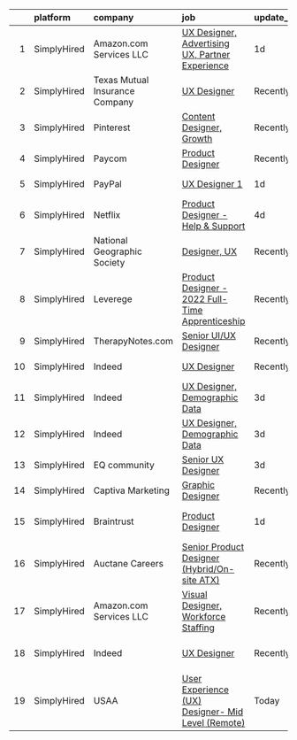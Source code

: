 

|    | platform    | company                        | job                                                                                                                                                       | update_time   | location                  |
|---:|:------------|:-------------------------------|:----------------------------------------------------------------------------------------------------------------------------------------------------------|:--------------|:--------------------------|
|  1 | SimplyHired | Amazon.com Services LLC        | [UX Designer, Advertising UX, Partner Experience](https://www.simplyhired.com/job/Ja6nfwJBmcHdk7ykSGzcBPv8two-TwszFGU3dp9plRKHDmWmcF5-3g?q=ux+designer)   | 1d            | California                |
|  2 | SimplyHired | Texas Mutual Insurance Company | [UX Designer](https://www.simplyhired.com/job/xRfLX1J_huOYJ2ac9N-nG-Hb7T-_VghDwKkOxNujI0nvtM1nn1poag?q=ux+designer)                                       | Recently      | Austin, TX                |
|  3 | SimplyHired | Pinterest                      | [Content Designer, Growth](https://www.simplyhired.com/job/r3rLZ8wDZxpE9zJ0WmWmkB6vKADvM4enwQNvRoPjurIWqrAC4bhnpw?q=ux+designer)                          | Recently      | Remote                    |
|  4 | SimplyHired | Paycom                         | [Product Designer](https://www.simplyhired.com/job/sTicsWpEbBaN_PDIYOQLlIPFYVeVVEqPog0YzBBQapUXHdf-2SKMxQ?q=ux+designer)                                  | Recently      | Oklahoma City, OK         |
|  5 | SimplyHired | PayPal                         | [UX Designer 1](https://www.simplyhired.com/job/cX8wHEKdXtWbv4YUTHczxEOqvBxuPiuC9v9AIqsBdfiu2z2HvQ3dnw?q=ux+designer)                                     | 1d            | Timonium, MD              |
|  6 | SimplyHired | Netflix                        | [Product Designer - Help & Support](https://www.simplyhired.com/job/73CUvB0lEZAyxDW985MPJ4rtbEEFP8UzTdnG9Xg1DtTCpJA2gC8efA?q=ux+designer)                 | 4d            | Remote                    |
|  7 | SimplyHired | National Geographic Society    | [Designer, UX](https://www.simplyhired.com/job/AcXhbHTwB0bLA8e_dNWXzySwptcIR4ncpJ0NgLaQG45NhayynKyMMg?q=ux+designer)                                      | Recently      | Remote                    |
|  8 | SimplyHired | Leverege                       | [Product Designer - 2022 Full-Time Apprenticeship](https://www.simplyhired.com/job/f2PnrkNkoKjnF_c7MsOM41LbDj7RDHIKkfuGC1pKOOPB0dNQ0HmV5w?q=ux+designer)  | Recently      | Remote                    |
|  9 | SimplyHired | TherapyNotes.com               | [Senior UI/UX Designer](https://www.simplyhired.com/job/_Uk1u6lt2JTZLbpNE2Rei76nDh0YNkvmbKzkaQVSLOZUSGQRnMb6Yw?q=ux+designer)                             | Recently      | Remote                    |
| 10 | SimplyHired | Indeed                         | [UX Designer](https://www.simplyhired.com/job/olsGpthj56LSqGDU2qQ4N50r6EkadO_nXt3XKunMadVZoKn4h3mBoA?q=ux+designer)                                       | Recently      | United States             |
| 11 | SimplyHired | Indeed                         | [UX Designer, Demographic Data](https://www.simplyhired.com/job/EhvrYZ-w5f4JtEznfoPDOusS9d2xxQaEPo7-PB_E3-ExB_te0X7pUA?q=ux+designer)                     | 3d            | Austin, TX                |
| 12 | SimplyHired | Indeed                         | [UX Designer, Demographic Data](https://www.simplyhired.com/job/EhvrYZ-w5f4JtEznfoPDOusS9d2xxQaEPo7-PB_E3-ExB_te0X7pUA?q=ux+designer)                     | 3d            | Austin, TX +4 locations   |
| 13 | SimplyHired | EQ community                   | [Senior UX Designer](https://www.simplyhired.com/job/10-uc4hR5rrYWTEplmBGqSolr5zc9qW6_7QrUZbYmB9xrclW261vlA?q=ux+designer)                                | 3d            | Remote                    |
| 14 | SimplyHired | Captiva Marketing              | [Graphic Designer](https://www.simplyhired.com/job/aPdieEgUaF2M3RAijjsGJ-lneuwasfEf2wA35-QH4khAauGXzfUD3A?q=ux+designer)                                  | Recently      | St. Louis, MO             |
| 15 | SimplyHired | Braintrust                     | [Product Designer](https://www.simplyhired.com/job/ncGEp-c1N-SeTOKkRu7YCJMr4PmNNWd6EOdwIQ-6g-nbRsIsykXCyQ?q=ux+designer)                                  | 1d            | San Francisco, CA         |
| 16 | SimplyHired | Auctane Careers                | [Senior Product Designer (Hybrid/On-site ATX)](https://www.simplyhired.com/job/oiNFk7LpirEjwft0QDYlDXUxdm6_cnUUJDPyVuehd7vpsR2YpInqSg?q=ux+designer)      | Recently      | Austin, TX                |
| 17 | SimplyHired | Amazon.com Services LLC        | [Visual Designer, Workforce Staffing](https://www.simplyhired.com/job/uzC5pTqgIt1yFmSyYm9evrWC8xoqQcS0A14S1YvTNabaKDxpcwBegQ?q=ux+designer)               | Recently      | Remote                    |
| 18 | SimplyHired | Indeed                         | [UX Designer](https://www.simplyhired.com/job/olsGpthj56LSqGDU2qQ4N50r6EkadO_nXt3XKunMadVZoKn4h3mBoA?q=ux+designer)                                       | Recently      | United States +1 location |
| 19 | SimplyHired | USAA                           | [User Experience (UX) Designer- Mid Level (Remote)](https://www.simplyhired.com/job/27IDgX0-_XK_BS82QQbKDfN_bAcec8IV0mjm4S1CgAiY-inok8jISg?q=ux+designer) | Today         | San Antonio, TX           |